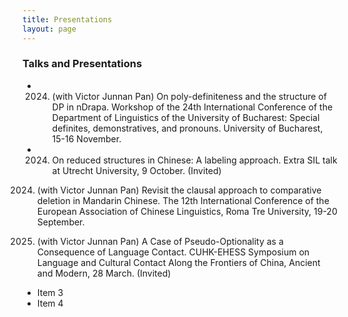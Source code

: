 ```yaml
---
title: Presentations
layout: page
---
```


### Talks and Presentations
*  2024. (with Victor Junnan Pan) On poly-definiteness and the structure of DP in nDrapa. Workshop of the 24th International Conference of the Department of Linguistics of the University of Bucharest: Special definites, demonstratives, and pronouns. University of Bucharest, 15-16 November.
*  2024. On reduced structures in Chinese: A labeling approach. Extra SIL talk at Utrecht University, 9 October. (Invited)

2024. (with Victor Junnan Pan) Revisit the clausal approach to comparative deletion in Mandarin Chinese. The 12th International Conference of the European Association of Chinese Linguistics, Roma Tre University, 19-20 September.
      
2024. (with Victor Junnan Pan) A Case of Pseudo-Optionality as a Consequence of Language Contact. CUHK-EHESS Symposium on Language and Cultural Contact Along the Frontiers of China, Ancient and Modern, 28 March. (Invited)

* Item 3
* Item 4



